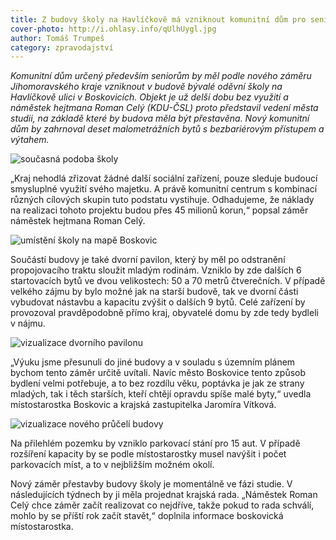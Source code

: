 ```yaml
---
title: Z budovy školy na Havlíčkově má vzniknout komunitní dům pro seniory
cover-photo: http://i.ohlasy.info/qUlhUygl.jpg
author: Tomáš Trumpeš
category: zpravodajství
---
```


*Komunitní dům určený především seniorům by měl podle nového záměru Jihomoravského kraje vzniknout v budově bývalé oděvní školy na Havlíčkově ulici v Boskovicích. Objekt je už delší dobu bez využití a náměstek hejtmana Roman Celý (KDU-ČSL) proto představil vedení města studii, na základě které by budova měla být přestavěna. Nový komunitní dům by zahrnoval deset malometrážních bytů s bezbariérovým přístupem a výtahem.*

<img src="http://i.ohlasy.info/qUlhUyg.jpg" alt="současná podoba školy" class="img-responsive img-popup" data-author="Tomáš Trumpeš">

„Kraj nehodlá zřizovat žádné další sociální zařízení, pouze sleduje budoucí smysluplné využití svého majetku. A právě komunitní centrum s kombinací různých cílových skupin tuto podstatu vystihuje. Odhadujeme, že náklady na realizaci tohoto projektu budou přes 45 milionů korun,“ popsal záměr náměstek hejtmana Roman Celý.

<img src="http://i.ohlasy.info/1GnCYZH.png" alt="umístění školy na mapě Boskovic" class="img-responsive img-popup" data-author="Mapy.cz">

Součástí budovy je také dvorní pavilon, který by měl po odstranění propojovacího traktu sloužit mladým rodinám. Vzniklo by zde dalších 6 startovacích bytů ve dvou velikostech: 50 a 70 metrů čtverečních. V případě velkého zájmu by bylo možné jak na starší budově, tak ve dvorní části vybudovat nástavbu a kapacitu zvýšit o dalších 9 bytů. Celé zařízení by provozoval pravděpodobně přímo kraj, obyvatelé domu by zde tedy bydleli v nájmu.

<img src="http://i.ohlasy.info/VbhM7lT.jpg" alt="vizualizace dvorního pavilonu" class="img-responsive img-popup" data-author="Jihomoravský kraj">

„Výuku jsme přesunuli do jiné budovy a v souladu s územním plánem bychom tento záměr určitě uvítali. Navíc město Boskovice tento způsob bydlení velmi potřebuje, a to bez rozdílu věku, poptávka je jak ze strany mladých, tak i těch starších, kteří chtějí opravdu spíše malé byty,“ uvedla místostarostka Boskovic a krajská zastupitelka Jaromíra Vítková.

<img src="http://i.ohlasy.info/fefEbqX.jpg" alt="vizualizace nového průčelí budovy" class="img-responsive img-popup" data-author="Jihomoravský kraj">

Na přilehlém pozemku by vzniklo parkovací stání pro 15 aut. V případě rozšíření kapacity by se podle místostarostky musel navýšit i počet parkovacích míst, a to v nejbližším možném okolí.

Nový záměr přestavby budovy školy je momentálně ve fázi studie. V následujících týdnech by ji měla projednat krajská rada. „Náměstek Roman Celý chce záměr začít realizovat co nejdříve, takže pokud to rada schválí, mohlo by se příští rok začít stavět,“ doplnila informace boskovická místostarostka.